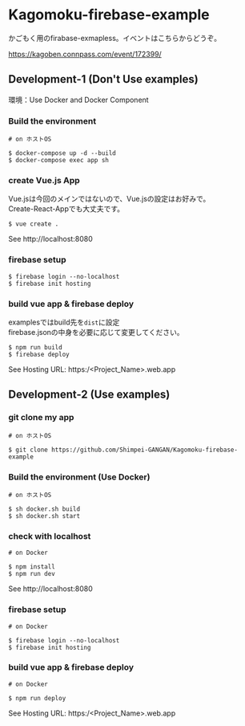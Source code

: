 # Kagomoku-firebase-example
かごもく用のfirabase-exmapless。イベントはこちらからどうぞ。

https://kagoben.connpass.com/event/172399/

## Development-1 (Don't Use examples)
環境：Use Docker and Docker Component

### Build the environment

```
# on ホストOS

$ docker-compose up -d --build
$ docker-compose exec app sh
```

### create Vue.js App
Vue.jsは今回のメインではないので、Vue.jsの設定はお好みで。<br>
Create-React-Appでも大丈夫です。

```
$ vue create .
```

See http://localhost:8080

### firebase setup

```
$ firebase login --no-localhost
$ firebase init hosting
```

### build vue app & firebase deploy
examplesではbuild先を<code>dist</code>に設定<br>
firebase.jsonの中身を必要に応じて変更してください。

```
$ npm run build
$ firebase deploy
```

See Hosting URL: https:/<Project_Name>.web.app


## Development-2 (Use examples)

### git clone my app
```
# on ホストOS

$ git clone https://github.com/Shimpei-GANGAN/Kagomoku-firebase-example
```

### Build the environment (Use Docker)

```
# on ホストOS

$ sh docker.sh build
$ sh docker.sh start
```

### check with localhost

```
# on Docker

$ npm install
$ npm run dev
```

See http://localhost:8080

### firebase setup

```
# on Docker

$ firebase login --no-localhost
$ firebase init hosting
```

### build vue app & firebase deploy

```
# on Docker

$ npm run deploy
```

See Hosting URL: https:/<Project_Name>.web.app


